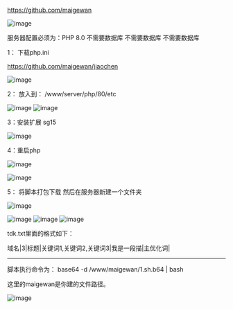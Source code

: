 
https://github.com/maigewan

![image](https://github.com/user-attachments/assets/d104cc50-e8db-4785-9d8c-2fc7ce2ca21d)

服务器配置必须为：PHP 8.0     不需要数据库 不需要数据库 不需要数据库

1：
下载php.ini

https://github.com/maigewan/jiaochen

![image](https://github.com/user-attachments/assets/aec5a95c-e2cb-4bc1-8194-f4a7b4e2156a)

2：
 放入到：
/www/server/php/80/etc

![image](https://github.com/user-attachments/assets/18baff22-fc42-45bb-aa22-a68840af9f12)
![image](https://github.com/user-attachments/assets/1888b24a-d512-4e63-b88a-c2df2d77e47f)

3：安装扩展 sg15 

![image](https://github.com/user-attachments/assets/175c4f46-a762-4a10-873c-e9e023dd4651)


4：重启php

![image](https://github.com/user-attachments/assets/87a0dbe1-5dbe-487c-8a74-80c3a9e244c5)


![image](https://github.com/user-attachments/assets/25c8c7db-08d9-4144-a8bd-c9c1285867fd)

5：
将脚本打包下载
然后在服务器新建一个文件夹

![image](https://github.com/user-attachments/assets/b4969eb4-a50a-415f-a3dc-d1ac4efb48ea)

![image](https://github.com/user-attachments/assets/43b8193f-ad22-475e-b6d2-263ff18d1fd2)
![image](https://github.com/user-attachments/assets/5ee05bf6-e1eb-4e0d-9934-3bdc82cb3249)
![image](https://github.com/user-attachments/assets/fc5ac2dc-16d2-46fe-b2fa-4ebc8607d60d)

tdk.txt里面的格式如下：

域名|3|标题|关键词1,关键词2,关键词3|我是一段描|主优化词|

---------------------
脚本执行命令为：
base64 -d /www/maigewan/1.sh.b64 | bash

这里的maigewan是你建的文件路径。





![image](https://github.com/user-attachments/assets/d90cf0fc-9bc8-4e59-89cd-36c58aaed337)
